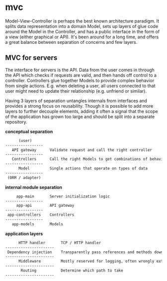 # mvc
Model-View-Controller is perhaps the best known architecture paradigm. It
splits data representation into a domain Model, sets up layers of glue code
around the Model in the Controller, and has a public interface in the form of a
view (either graphical or API). It's been around for a long time, and offers
a great balance between separation of concerns and few layers.

## MVC for servers
The interface for servers is the API. Data from the user comes in through the
API which checks if requests are valid, and then hands off control to a
controller. Controllers glue together Models to provide complex behavior from
single actions. E.g. when deleting a user, all users connected to that user
might need to update their relationship (e.g. unfriend or similar).

Having 3 layers of separation untangles internals from interfaces and provides
a strong focus on reusability. Though it is possible to add more layers to
further decouple elements, adding it often a signal that the scope of the
application has grown too large and should be split into a separate repository.

__conceptual separation__
```txt
      (user)
-----------------
   API gateway      Validate request and call the right controller
-----------------
   Controllers      Call the right Models to get combinations of behavior
-----------------
      Model         Single actions that operate on types of data
-----------------
 (ORM / adapter)
```

__internal module separation__
```txt
     app-main       Server initialization logic
-----------------
     app-api        API gateway
-----------------
 app-controllers    Controllers
-----------------
   app-models       Models
```

__application layers__
```txt
      HTTP handler       TCP / HTTP handler
----------------------
 Dependency injection    Transparently pass references and methods down
----------------------
      Middleware         Mostly reserved for logging, often wrongly extended
----------------------
       Routing           Determine which path to take
----------------------
```
